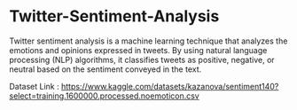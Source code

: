 # Twitter-Sentiment-Analysis
 Twitter sentiment analysis is a machine learning technique that analyzes the emotions and opinions expressed in tweets. By using natural language processing (NLP) algorithms, it classifies tweets as positive, negative, or neutral based on the sentiment conveyed in the text. 

Dataset Link : https://www.kaggle.com/datasets/kazanova/sentiment140?select=training.1600000.processed.noemoticon.csv
